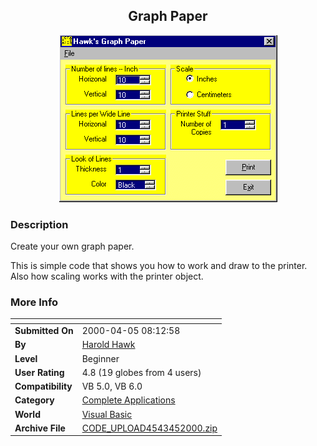 ﻿<div align="center">

## Graph Paper

<img src="PIC200044105201225.gif">
</div>

### Description

Create your own graph paper.

This is simple code that shows you how to work and draw to the printer. Also how scaling works with the printer object.
 
### More Info
 


<span>             |<span>
---                |---
**Submitted On**   |2000-04-05 08:12:58
**By**             |[Harold Hawk](https://github.com/Planet-Source-Code/PSCIndex/blob/master/ByAuthor/harold-hawk.md)
**Level**          |Beginner
**User Rating**    |4.8 (19 globes from 4 users)
**Compatibility**  |VB 5\.0, VB 6\.0
**Category**       |[Complete Applications](https://github.com/Planet-Source-Code/PSCIndex/blob/master/ByCategory/complete-applications__1-27.md)
**World**          |[Visual Basic](https://github.com/Planet-Source-Code/PSCIndex/blob/master/ByWorld/visual-basic.md)
**Archive File**   |[CODE\_UPLOAD4543452000\.zip](https://github.com/Planet-Source-Code/harold-hawk-graph-paper__1-6999/archive/master.zip)








